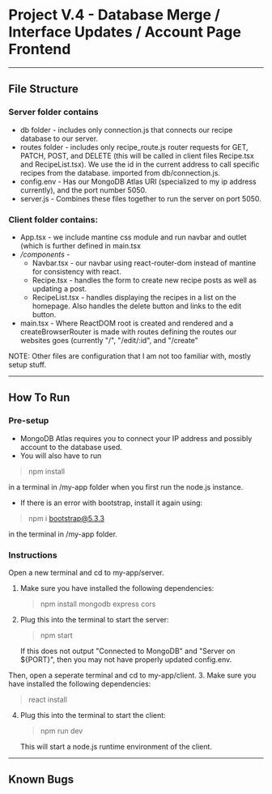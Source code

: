 # Project V.4 - Database Merge / Interface Updates / Account Page Frontend 

---

## File Structure

### Server folder contains
* db folder - includes only connection.js that connects our recipe database to our server.
* routes folder - includes only recipe_route.js router requests for GET, PATCH, POST, and DELETE (this will be called in client files Recipe.tsx and RecipeList.tsx). We use the id in the current address to call specific recipes from the database. imported from db/connection.js.
* config.env - Has our MongoDB Atlas URI (specialized to my ip address currently), and the port number 5050.
* server.js - Combines these files together to run the server on port 5050.


### Client folder contains:
* App.tsx - we include mantine css module and run navbar and outlet (which is further defined in main.tsx
* */components*  -
  * Navbar.tsx - our navbar using react-router-dom instead of mantine for consistency with react.
  * Recipe.tsx - handles the form to create new recipe posts as well as updating a post.
  * RecipeList.tsx - handles displaying the recipes in a list on the homepage. Also handles the delete button and links to the edit button.
* main.tsx - Where ReactDOM root is created and rendered and a createBrowserRouter is made with routes defining the routes our websites goes (currently "/", "/edit/:id", and "/create"

NOTE: Other files are configuration that I am not too familiar with, mostly setup stuff.

---

## How To Run

### Pre-setup
* MongoDB Atlas requires you to connect your IP address and possibly account to the database used.
* You will also have to run
 > npm install
 >  
   in a terminal in /my-app folder when you first run the node.js instance.
* If there is an error with bootstrap, install it again using: 
 > npm i bootstrap@5.3.3
 >
  in the terminal in /my-app folder.

### Instructions

Open a new terminal and cd to my-app/server.
1. Make sure you have installed the following dependencies:
   > npm install mongodb express cors
   >
2. Plug this into the terminal to start the server:
   > npm start
   > 
   If this does not output "Connected to MongoDB" and "Server on ${PORT}", then you may not have properly updated config.env.
   
Then, open a seperate terminal and cd to my-app/client.
3. Make sure you have installed the following dependencies:
   > react install
   >
4. Plug this into the terminal to start the client:
   > npm run dev
   >
   This will start a node.js runtime environment of the client.

---

## Known Bugs
